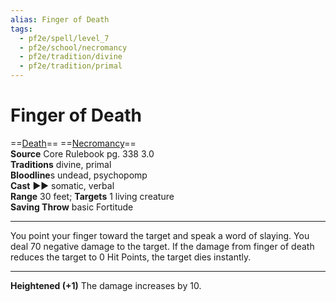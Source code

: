 ```yaml
---
alias: Finger of Death
tags:
  - pf2e/spell/level_7
  - pf2e/school/necromancy
  - pf2e/tradition/divine
  - pf2e/tradition/primal
---
```


# Finger of Death

==[Death](../../../Traits/Death.md)== ==[Necromancy](../../../Traits/Necromancy.md)==  
__Source__ Core Rulebook pg. 338 3.0  
**Traditions** divine, primal  
**Bloodline**s undead, psychopomp  
**Cast** ►► somatic, verbal  
**Range** 30 feet; **Targets** 1 living creature  
**Saving Throw** basic Fortitude

---

You point your finger toward the target and speak a word of slaying. You deal 70 negative damage to the target. If the damage from finger of death reduces the target to 0 Hit Points, the target dies instantly.

<hr>

**Heightened (+1)** The damage increases by 10.
